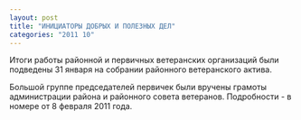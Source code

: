 ```yaml
---
layout: post
title: "ИНИЦИАТОРЫ ДОБРЫХ И ПОЛЕЗНЫХ ДЕЛ"
categories: "2011 10"
---
```


Итоги работы районной и первичных ветеранских организаций были подведены 31 января на собрании районного ветеранского актива.

Большой группе председателей первичек были вручены грамоты администрации района и районного совета ветеранов. Подробности - в номере от 8 февраля 2011 года.


